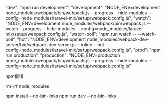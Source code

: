 <!--
 * @Description: In User Settings Edit
 * @Author: haymax
 * @Date: 2019-10-09 03:16:56
 * @LastEditTime: 2019-10-09 09:20:12
 * @LastEditors: Please set LastEditors
 -->
"dev": "npm run development",
"development": "NODE_ENV=development node_modules/webpack/bin/webpack.js --progress --hide-modules --config=node_modules/laravel-mix/setup/webpack.config.js",
"watch": "NODE_ENV=development node_modules/webpack/bin/webpack.js --watch --progress --hide-modules --config=node_modules/laravel-mix/setup/webpack.config.js",
"watch-poll": "npm run watch -- --watch-poll",
"hot": "NODE_ENV=development node_modules/webpack-dev-server/bin/webpack-dev-server.js --inline --hot --config=node_modules/laravel-mix/setup/webpack.config.js",
"prod": "npm run production",
"production": "NODE_ENV=production node_modules/webpack/bin/webpack.js --progress --hide-modules --config=node_modules/laravel-mix/setup/webpack.config.js"


npm报错

rm -rf node_modules

npm install --no-bin-links
npm run dev --no-bin-links


